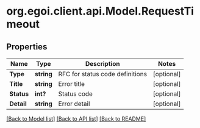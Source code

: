 # org.egoi.client.api.Model.RequestTimeout
## Properties

Name | Type | Description | Notes
------------ | ------------- | ------------- | -------------
**Type** | **string** | RFC for status code definitions | [optional] 
**Title** | **string** | Error title | [optional] 
**Status** | **int?** | Status code | [optional] 
**Detail** | **string** | Error detail | [optional] 

[[Back to Model list]](../README.md#documentation-for-models) [[Back to API list]](../README.md#documentation-for-api-endpoints) [[Back to README]](../README.md)

